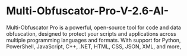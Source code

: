 # Multi-Obfuscator-Pro-V-2.6-AI-
Multi-Obfuscator Pro is a powerful, open-source tool for code and data obfuscation, designed to protect your scripts and applications across multiple programming languages and formats. With support for Python, PowerShell, JavaScript, C++, .NET, HTML, CSS, JSON, XML, and more,
